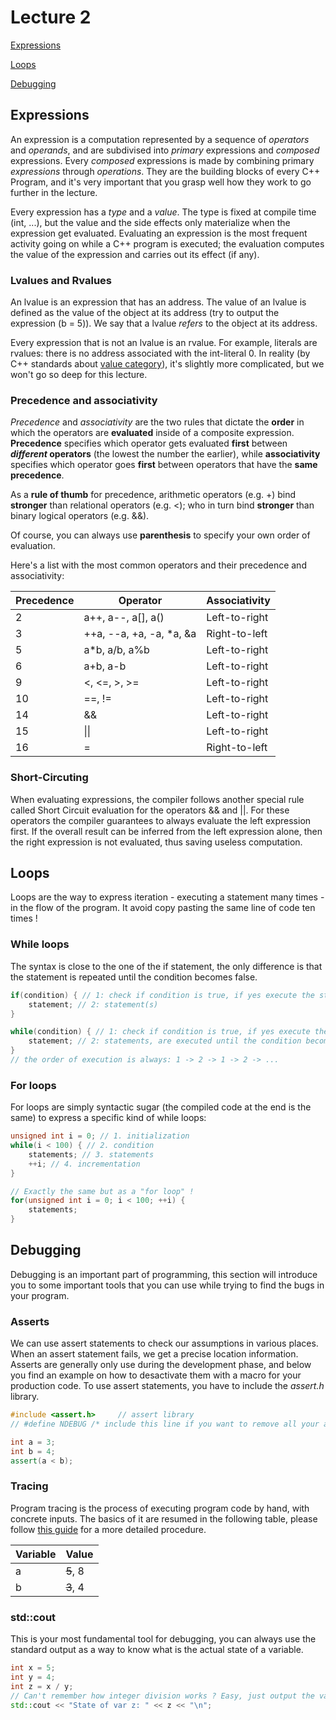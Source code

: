 # Lecture 2

[Expressions](#expressions)

[Loops](#loops)

[Debugging](#debugging)

## Expressions

An expression is a computation represented by a sequence of _operators_ and _operands_, and are subdivised into _primary_ expressions and _composed_ expressions. Every _composed_ expressions is made by combining primary _expressions_ through _operations_. They are the building blocks of every C++ Program, and it's very important that you grasp well how they work to go further in the lecture.

Every expression has a *type* and a *value*. The type is fixed at compile time (int, ...), but the value and the side effects only materialize when the expression get evaluated. Evaluating an expression is the most frequent activity going on while a C++ program is executed; the evaluation computes the value of the expression and carries out its effect (if any).

### Lvalues and Rvalues

An lvalue is an expression that has an address. The value of an lvalue is defined as the value of the object at its address (try to output the expression (b = 5)). We say that a lvalue _refers_ to the object at its address.

Every expression that is not an lvalue is an rvalue. For example, literals are rvalues: there is no address associated with the int-literal 0. In reality (by C++ standards about [value category](https://en.cppreference.com/w/cpp/language/value_category)), it's slightly more complicated, but we won't go so deep for this lecture.

### Precedence and associativity

_Precedence_ and _associativity_ are the two rules that dictate the **order** in which the operators are **evaluated** inside of a composite expression.  
**Precedence** specifies which operator gets evaluated **first** between **_different_ operators** (the lowest the number the earlier), while **associativity** specifies which operator goes **first** between operators that have the **same precedence**.

As a **rule of thumb** for precedence, arithmetic operators (e.g. +) bind **stronger** than relational operators (e.g. <); who in turn bind **stronger** than binary logical operators (e.g. &&).

Of course, you can always use **parenthesis** to specify your own order of evaluation.

Here's a list with the most common operators and their precedence and associativity:

| Precedence | Operator                 | Associativity |
|------------|--------------------------|---------------|
| 2          | a++, a--, a[], a()       | Left-to-right |
| 3          | ++a, --a, +a, -a, *a, &a | Right-to-left |
| 5          | a*b, a/b, a%b            | Left-to-right |
| 6          | a+b, a-b                 | Left-to-right |
| 9          | <, <=, >, >=             | Left-to-right |
| 10         | ==, !=                   | Left-to-right |
| 14         | &&                       | Left-to-right |
| 15         | \|\|                     | Left-to-right |
| 16         | =                        | Right-to-left |

### Short-Circuting

When evaluating expressions, the compiler follows another special rule called Short Circuit evaluation for the operators && and ||. For these operators the compiler guarantees to always evaluate the left expression first. If the overall result can be inferred from the left expression alone, then the right expression is not evaluated, thus saving useless computation.

## Loops

Loops are the way to express iteration - executing a statement many times - in the flow of the program. It avoid copy pasting the same line of code ten times !

### While loops

The syntax is close to the one of the if statement, the only difference is that the statement is repeated until the condition becomes false.

~~~cpp
if(condition) { // 1: check if condition is true, if yes execute the statements inside the curly brackets
    statement; // 2: statement(s)
}

while(condition) { // 1: check if condition is true, if yes execute the statements inside the curly brackets
    statement; // 2: statements, are executed until the condition becomes false. 
}
// the order of execution is always: 1 -> 2 -> 1 -> 2 -> ...
~~~

### For loops

For loops are simply syntactic sugar (the compiled code at the end is the same) to express a specific kind of while loops:

~~~cpp
unsigned int i = 0; // 1. initialization
while(i < 100) { // 2. condition
    statements; // 3. statements
    ++i; // 4. incrementation
}

// Exactly the same but as a "for loop" !
for(unsigned int i = 0; i < 100; ++i) {
    statements;
}
~~~

## Debugging

Debugging is an important part of programming, this section will introduce you to some important tools that you can use while trying to find the bugs in your program.

### Asserts

We can use assert statements to check our assumptions in various places. When an assert statement fails, we get a precise location information. Asserts are generally only use during the development phase, and below you find an example on how to desactivate them with a macro for your production code. To use assert statements, you have to include the _assert.h_ library.

~~~cpp
#include <assert.h>     // assert library
// #define NDEBUG /* include this line if you want to remove all your asserts from your production code */

int a = 3;
int b = 4;
assert(a < b);
~~~

### Tracing

Program tracing is the process of executing program code by hand, with concrete inputs. The basics of it are resumed in the following table, please follow [this guide](https://lec.inf.ethz.ch/ifmp/2021/guides/tracing/basic.html) for a more detailed procedure.

| Variable | Value |
|----------|-------|
| a        | ~~5~~, 8 |
| b | ~~3~~, 4 |

### std::cout

This is your most fundamental tool for debugging, you can always use the standard output as a way to know what is the actual state of a variable.

~~~cpp
int x = 5;
int y = 4;
int z = x / y;
// Can't remember how integer division works ? Easy, just output the variable !
std::cout << "State of var z: " << z << "\n";
~~~
